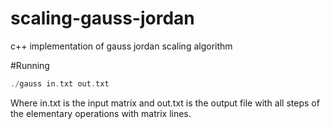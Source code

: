 # scaling-gauss-jordan
c++ implementation of gauss jordan scaling algorithm

#Running

```c++
./gauss in.txt out.txt
```

Where in.txt is the input matrix and out.txt is the output file with all steps of the elementary operations with matrix lines.
